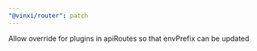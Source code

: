 ```yaml
---
"@vinxi/router": patch
---
```


Allow override for plugins in apiRoutes so that envPrefix can be updated

